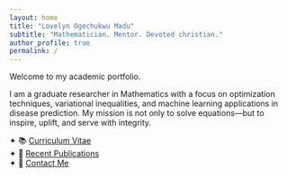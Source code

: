 ```yaml
---
layout: home
title: "Lovelyn Ogechukwu Madu"
subtitle: "Mathematician. Mentor. Devoted christian."
author_profile: true
permalink: /
---
```


Welcome to my academic portfolio.

I am a graduate researcher in Mathematics with a focus on optimization techniques, variational inequalities, and machine learning applications in disease prediction. My mission is not only to solve equations—but to inspire, uplift, and serve with integrity.

✦ 📚 [Curriculum Vitae](files/Lovelyn_Madu_CV.pdf)  
✦ 🧠 [Recent Publications](publication/)  
✦ 💬 [Contact Me](mailto:lovelyn.madu1@louisiana.edu)
